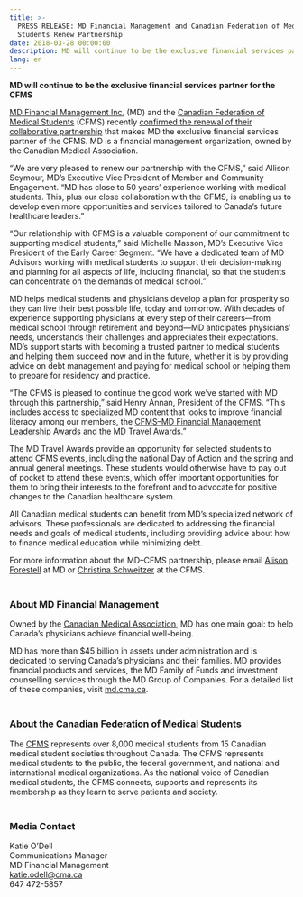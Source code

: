 ```yaml
---
title: >-
  PRESS RELEASE: MD Financial Management and Canadian Federation of Medical
  Students Renew Partnership
date: 2018-03-28 00:00:00
description: MD will continue to be the exclusive financial services partner for the CFMS.
lang: en
---
```


**MD will continue to be the exclusive financial services partner for the CFMS**

[MD Financial Management Inc.](https://mdm.ca/) (MD) and the [Canadian Federation of Medical Students](http://www.cfms.org/) (CFMS) recently [confirmed the renewal of their collaborative partnership](https://mdm.ca/about-md/news-and-events/md-news/md-financial-management-and-canadian-federation-of-medical-students-renew-partnership) that makes MD the exclusive financial services partner of the CFMS. MD is a financial management organization, owned by the Canadian Medical Association.

“We are very pleased to renew our partnership with the CFMS,” said Allison Seymour, MD’s Executive Vice President of Member and Community Engagement. “MD has close to 50 years’ experience working with medical students. This, plus our close collaboration with the CFMS, is enabling us to develop even more opportunities and services tailored to Canada’s future healthcare leaders.”

“Our relationship with CFMS is a valuable component of our commitment to supporting medical students,” said Michelle Masson, MD’s Executive Vice President of the Early Career Segment. “We have a dedicated team of MD Advisors working with medical students to support their decision-making and planning for all aspects of life, including financial, so that the students can concentrate on the demands of medical school.”

MD helps medical students and physicians develop a plan for prosperity so they can live their best possible life, today and tomorrow. With decades of experience supporting physicians at every step of their careers—from medical school through retirement and beyond—MD anticipates physicians’ needs, understands their challenges and appreciates their expectations. MD’s support starts with becoming a trusted partner to medical students and helping them succeed now and in the future, whether it is by providing advice on debt management and paying for medical school or helping them to prepare for residency and practice.

“The CFMS is pleased to continue the good work we’ve started with MD through this partnership,” said Henry Annan, President of the CFMS. “This includes access to specialized MD content that looks to improve financial literacy among our members, the [CFMS–MD Financial Management Leadership Awards](https://mdm.ca/about-md/news-and-events/md-news/md-financial-management-announces-the-recipients-of-the-2016-2017-cfms-md-financial-management-leadership-awards) and the MD Travel Awards.”

The MD Travel Awards provide an opportunity for selected students to attend CFMS events, including the national Day of Action and the spring and annual general meetings. These students would otherwise have to pay out of pocket to attend these events, which offer important opportunities for them to bring their interests to the forefront and to advocate for positive changes to the Canadian healthcare system.

All Canadian medical students can benefit from MD’s specialized network of advisors. These professionals are dedicated to addressing the financial needs and goals of medical students, including providing advice about how to finance medical education while minimizing debt.

For more information about the MD–CFMS partnership, please email [Alison Forestell](mailto:Alison.Forestell@cma.ca) at MD or [Christina Schweitzer](mailto:vpcommunications@cfms.org) at the CFMS.

### <br>About MD Financial Management

Owned by the [Canadian Medical Association](https://www.cma.ca/en/Pages/cma_default.aspx), MD has one main goal: to help Canada’s physicians achieve financial well-being.

MD has more than $45 billion in assets under administration and is dedicated to serving Canada’s physicians and their families. MD provides financial products and services, the MD Family of Funds and investment counselling services through the MD Group of Companies. For a detailed list of these companies, visit [md.cma.ca](https://mdm.ca/index.asp).

### <br>About the Canadian Federation of Medical Students

The [CFMS](https://www.cfms.org/) represents over 8,000 medical students from 15 Canadian medical student societies throughout Canada. The CFMS represents medical students to the public, the federal government, and national and international medical organizations. As the national voice of Canadian medical students, the CFMS connects, supports and represents its membership as they learn to serve patients and society.

### <br>Media Contact

Katie O’Dell<br>Communications Manager<br>MD Financial Management<br>[katie.odell@cma.ca](mailto:katie.odell@cma.ca)&nbsp;<br>647 472-5857